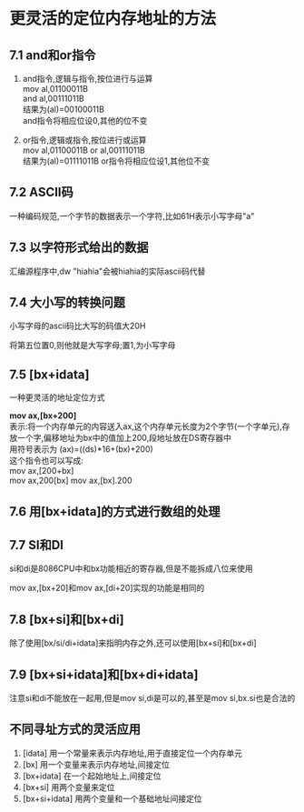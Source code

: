 # 更灵活的定位内存地址的方法

## 7.1 and和or指令

1. and指令,逻辑与指令,按位进行与运算  
mov al,01100011B  
and al,00111011B  
结果为(al)=00100011B  
and指令将相应位设0,其他的位不变

2. or指令,逻辑或指令,按位进行或运算  
mov al,01100011B
or  al,00111011B  
结果为(al)=01111011B
or指令将相应位设1,其他位不变

## 7.2 ASCII码

一种编码规范,一个字节的数据表示一个字符,比如61H表示小写字母"a"

## 7.3 以字符形式给出的数据

汇编源程序中,dw "hiahia"会被hiahia的实际ascii码代替

## 7.4 大小写的转换问题

小写字母的ascii码比大写的码值大20H

将第五位置0,则他就是大写字母;置1,为小写字母

## 7.5 [bx+idata]

一种更灵活的地址定位方式

**mov ax,[bx+200]**  
表示:将一个内存单元的内容送入ax,这个内存单元长度为2个字节(一个字单元),存放一个字,偏移地址为bx中的值加上200,段地址放在DS寄存器中  
用符号表示为
(ax)=((ds)*16+(bx)+200)  
这个指令也可以写成:  
mov ax,[200+bx]  
mov ax,200[bx]
mov ax,[bx].200

## 7.6 用[bx+idata]的方式进行数组的处理

## 7.7 SI和DI

si和di是8086CPU中和bx功能相近的寄存器,但是不能拆成八位来使用

mov ax,[bx+20]和mov ax,[di+20]实现的功能是相同的

## 7.8 [bx+si]和[bx+di]

除了使用[bx/si/di+idata]来指明内存之外,还可以使用[bx+si]和[bx+di]

## 7.9 [bx+si+idata]和[bx+di+idata]

注意si和di不能放在一起用,但是mov si,di是可以的,甚至是mov si,bx.si也是合法的

## 不同寻址方式的灵活应用

1. [idata]  用一个常量来表示内存地址,用于直接定位一个内存单元
2. [bx] 用一个变量来表示内存地址,间接定位
3. [bx+idata]   在一个起始地址上,间接定位
4. [bx+si]  用两个变量来定位
5. [bx+si+idata]    用两个变量和一个基础地址间接定位
